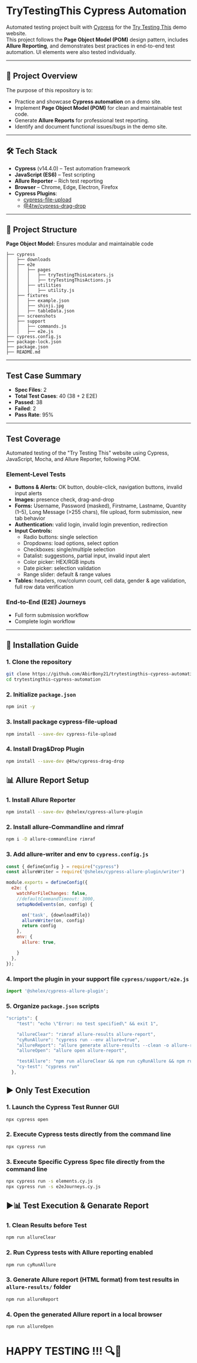 
# TryTestingThis Cypress Automation

Automated testing project built with [Cypress](https://www.cypress.io/) for the [Try Testing This](https://trytestingthis.netlify.app/) demo website.  
This project follows the **Page Object Model (POM)** design pattern, includes **Allure Reporting**, and demonstrates best practices in end-to-end test automation. UI elements were also tested individually.

---

## 📌 Project Overview
The purpose of this repository is to:
- Practice and showcase **Cypress automation** on a demo site.
- Implement **Page Object Model (POM)** for clean and maintainable test code.
- Generate **Allure Reports** for professional test reporting.
- Identify and document functional issues/bugs in the demo site.

---

## 🛠️ Tech Stack
- **Cypress** (v14.4.0) – Test automation framework  
- **JavaScript (ES6)** – Test scripting  
- **Allure Reporter** – Rich test reporting
- **Browser** – Chrome, Edge, Electron, Firefox  
- **Cypress Plugins**:  
  - [cypress-file-upload](https://www.npmjs.com/package/cypress-file-upload)    
  - [@4tw/cypress-drag-drop](https://www.npmjs.com/package/@4tw/cypress-drag-drop)  

---

## 📂 Project Structure
**Page Object Model:** Ensures modular and maintainable code
```
├── cypress
│   ├── downloads
│   ├── e2e
│   │   ├── pages
│   │   │   ├── tryTestingThisLocators.js
│   │   │   ├── tryTestingThisActions.js
│   │   ├── utilities
│   │   │   ├── utility.js
│   ├── fixtures
│   │   ├── example.json
│   │   ├── shinji.jpg
│   │   ├── tableData.json
│   ├── screenshots
│   ├── support
│   │   ├── commands.js
│   │   ├── e2e.js
├── cypress.config.js
├── package-lock.json
├── package.json
├── README.md
```

---

## Test Case Summary

- **Spec Files**: 2
- **Total Test Cases**: 40 (38 + 2 E2E)
- **Passed**: 38
- **Failed**: 2
- **Pass Rate**: 95%

---

## Test Coverage

Automated testing of the "Try Testing This" website using Cypress, JavaScript, Mocha, and Allure Reporter, following POM.

### Element-Level Tests
- **Buttons & Alerts:** OK button, double-click, navigation buttons, invalid input alerts  
- **Images:** presence check, drag-and-drop  
- **Forms:** Username, Password (masked), Firstname, Lastname, Quantity (1–5), Long Message (>255 chars), file upload, form submission, new tab behavior  
- **Authentication:** valid login, invalid login prevention, redirection  
- **Input Controls:**  
  - Radio buttons: single selection  
  - Dropdowns: load options, select option  
  - Checkboxes: single/multiple selection  
  - Datalist: suggestions, partial input, invalid input alert  
  - Color picker: HEX/RGB inputs  
  - Date picker: selection validation  
  - Range slider: default & range values  
- **Tables:** headers, row/column count, cell data, gender & age validation, full row data verification  

### End-to-End (E2E) Journeys
- Full form submission workflow  
- Complete login workflow

---

## 🚀 Installation Guide

### 1. Clone the repository
   ```bash
   git clone https://github.com/AbirBony21/trytestingthis-cypress-automation.git
   cd trytestingthis-cypress-automation
   ```
### 2. Initialize `package.json`
```sh
npm init -y
```
### 3. Install package cypress-file-upload
```sh
npm install --save-dev cypress-file-upload
```
### 4. Install Drag&Drop Plugin
```sh
npm install --save-dev @4tw/cypress-drag-drop
```

## 📊 Allure Report Setup

### 1. Install Allure Reporter
```sh
npm install --save-dev @shelex/cypress-allure-plugin
```
### 2. Install **allure-Commandline** and **rimraf**
```sh
npm i -D allure-commandline rimraf
```
### 3. Add **allure-writer** and **env** to `cypress.config.js`
```js
const { defineConfig } = require("cypress")
const allureWriter = require('@shelex/cypress-allure-plugin/writer')

module.exports = defineConfig({
  e2e: {
    watchForFileChanges: false,
    //defaultCommandTimeout: 3000,
    setupNodeEvents(on, config) {

      on('task', {downloadFile})
      allureWriter(on, config)
      return config
    },
    env: {
      allure: true,

    }
  },
});
```
### 4. Import the plugin in your support file `cypress/support/e2e.js`
```js
import '@shelex/cypress-allure-plugin';
```
### 5. Organize `package.json` scripts
```js
"scripts": {
    "test": "echo \"Error: no test specified\" && exit 1",

    "allureClear": "rimraf allure-results allure-report",
    "cyRunAllure": "cypress run --env allure=true",
    "allureReport": "allure generate allure-results --clean -o allure-report",
    "allureOpen": "allure open allure-report",

    "testAllure": "npm run allureClear && npm run cyRunAllure && npm run allureReport && npm run allureOpen",
    "cy-test": "cypress run"
  },
```

## ▶️ Only Test Execution

### 1. Launch the Cypress Test Runner GUI
```sh
npx cypress open
```
### 2. Execute Cypress tests directly from the command line
```sh
npx cypress run
```
### 3. Execute Specific Cypress Spec file directly from the command line
```sh
npx cypress run -s elements.cy.js
npx cypress run -s e2eJourneys.cy.js
```

## ▶️📊 Test Execution & Genarate Report

### 1. Clean Results before Test
```sh
npm run allureClear
```
### 2. Run Cypress tests with Allure reporting enabled
```sh
npm run cyRunAllure
```
### 3. Generate Allure report (HTML format) from test results in `allure-results/` folder
```sh
npm run allureReport
```
### 4. Open the generated Allure report in a local browser
```sh
npm run allureOpen
```

# HAPPY TESTING !!! 🔍🐞

